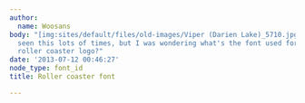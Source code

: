 ```yaml
---
author:
  name: Woosans
body: "[img:sites/default/files/old-images/Viper (Darien Lake)_5710.jpg]\r\n\r\nI've
  seen this lots of times, but I was wondering what's the font used for the \"Viper\"
  roller coaster logo?"
date: '2013-07-12 00:46:27'
node_type: font_id
title: Roller coaster font

---
```

